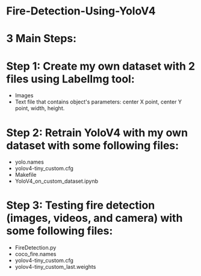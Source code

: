 # Fire-Detection-Using-YoloV4
# 3 Main Steps:
# Step 1: Create my own dataset with 2 files using LabelImg tool: 
- Images
- Text file that contains object's parameters: center X point, center Y point, width, height.
# Step 2: Retrain YoloV4 with my own dataset with some following files:
- yolo.names
- yolov4-tiny_custom.cfg
- Makefile
- YoloV4_on_custom_dataset.ipynb
# Step 3: Testing fire detection (images, videos, and camera) with some following files:
- FireDetection.py
- coco_fire.names
- yolov4-tiny_custom.cfg
- yolov4-tiny_custom_last.weights
